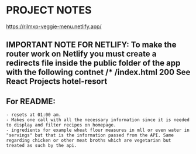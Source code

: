 # PROJECT NOTES

https://rilmxp-veggie-menu.netlify.app/

## IMPORTANT NOTE FOR NETLIFY: To make the router work on Netlify you must create a redirects file inside the public folder of the app with the following contnet /\* /index.html 200 See React Projects hotel-resort

## For README:

    - resets at 01:00 am.
    - Makes one call with all the necessary information since it is needed to display and filter recipes on homepage.
    - ingredients for example wheat flour measures in mll or even water in "servings" but that is the information passed from the API. Same regarding chicken or other meat broths which are vegetarian but treated as such by the api.
